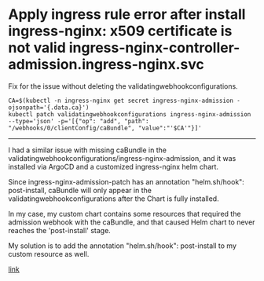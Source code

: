 # Apply ingress rule error after install ingress-nginx: x509 certificate is not valid ingress-nginx-controller-admission.ingress-nginx.svc

Fix for the issue without deleting the validatingwebhookconfigurations.
```
CA=$(kubectl -n ingress-nginx get secret ingress-nginx-admission -ojsonpath='{.data.ca}')
kubectl patch validatingwebhookconfigurations ingress-nginx-admission --type='json' -p='[{"op": "add", "path": "/webhooks/0/clientConfig/caBundle", "value":"'$CA'"}]'
```

---

I had a similar issue with missing caBundle in the validatingwebhookconfigurations/ingress-nginx-admission, and it was installed via ArgoCD and a customized ingress-nginx helm chart.

Since ingress-nginx-admission-patch has an annotation "helm.sh/hook": post-install, caBundle will only appear in the validatingwebhookconfigurations after the Chart is fully installed.

In my case, my custom chart contains some resources that required the admission webhook with the caBundle, and that caused Helm chart to never reaches the 'post-install' stage.

My solution is to add the annotation "helm.sh/hook": post-install to my custom resource as well.




[link](https://github.com/kubernetes/ingress-nginx/issues/5968)
